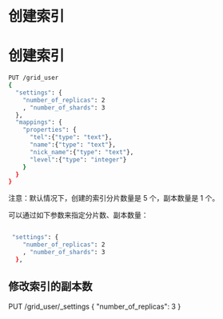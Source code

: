 # 创建索引


# 创建索引

```bash
PUT /grid_user
{
  "settings": {
    "number_of_replicas": 2
    , "number_of_shards": 3
  },
  "mappings": {
    "properties": {
      "tel":{"type": "text"},
      "name":{"type": "text"},
      "nick_name":{"type": "text"},
      "level":{"type": "integer"}
    }
  }
}
```

注意：默认情况下，创建的索引分片数量是 5 个，副本数量是 1 个。

可以通过如下参数来指定分片数、副本数量：
```bash

 "settings": {
    "number_of_replicas": 2
    , "number_of_shards": 3
  },
```

## 修改索引的副本数
PUT /grid_user/_settings
{
  "number_of_replicas": 3
}